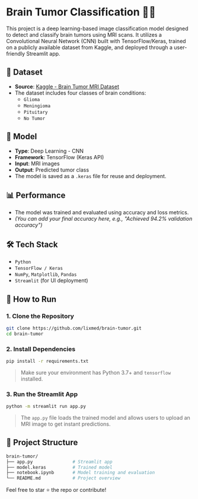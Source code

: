 # Brain Tumor Classification 🧠🔬

This project is a deep learning-based image classification model designed to detect and classify brain tumors using MRI scans. It utilizes a Convolutional Neural Network (CNN) built with TensorFlow/Keras, trained on a publicly available dataset from Kaggle, and deployed through a user-friendly Streamlit app.

## 📁 Dataset

- **Source**: [Kaggle - Brain Tumor MRI Dataset](https://www.kaggle.com/datasets/masoudnickparvar/brain-tumor-mri-dataset)
- The dataset includes four classes of brain conditions:
  - `Glioma`
  - `Meningioma`
  - `Pituitary`
  - `No Tumor`

## 🧠 Model

- **Type**: Deep Learning - CNN
- **Framework**: TensorFlow (Keras API)
- **Input**: MRI images
- **Output**: Predicted tumor class
- The model is saved as a `.keras` file for reuse and deployment.

## 📊 Performance

- The model was trained and evaluated using accuracy and loss metrics.
- *(You can add your final accuracy here, e.g., "Achieved 94.2% validation accuracy")*

## 🛠️ Tech Stack

- `Python`
- `TensorFlow / Keras`
- `NumPy`, `Matplotlib`, `Pandas`
- `Streamlit` (for UI deployment)

## 🚀 How to Run

### 1. Clone the Repository

```bash
git clone https://github.com/lixmed/brain-tumor.git
cd brain-tumor
```

### 2. Install Dependencies

```bash
pip install -r requirements.txt
```

> Make sure your environment has Python 3.7+ and `tensorflow` installed.

### 3. Run the Streamlit App

```bash
python -m streamlit run app.py
```

> The `app.py` file loads the trained model and allows users to upload an MRI image to get instant predictions.

## 📌 Project Structure

```bash
brain-tumor/
├── app.py               # Streamlit app
├── model.keras          # Trained model
├── notebook.ipynb       # Model training and evaluation
└── README.md            # Project overview
```

Feel free to star ⭐ the repo or contribute!
